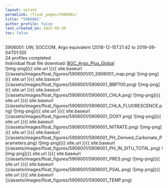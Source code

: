```yaml
---
layout: splash
permalink: /float_pages/5906001/
title: "5906001"
author_profile: false
last_created_on: 2025-09-30
toc: false
---
```

 
5906001: UW, SOCCOM, Argo equivalent (2018-12-15T21:42 to 2019-08-04T01:50)\
24 profiles completed\
Individual float file download: [BGC_Argo_Plus_Global](https://ftp.soest.hawaii.edu/bgc_argo_plus/Individual_Floats/outliers_removed/5906001_Sprof_processed.nc)\
![img-png]({{ site.url }}{{ site.baseurl }}/assets/images/float_figures/5906001/01_5906001_map.png)
![img-png]({{ site.url }}{{ site.baseurl }}/assets/images/float_figures/5906001/5906001_BBP700.png)
![img-png]({{ site.url }}{{ site.baseurl }}/assets/images/float_figures/5906001/5906001_CHLA.png)
![img-png]({{ site.url }}{{ site.baseurl }}/assets/images/float_figures/5906001/5906001_CHLA_FLUORESCENCE.png)
![img-png]({{ site.url }}{{ site.baseurl }}/assets/images/float_figures/5906001/5906001_DOXY.png)
![img-png]({{ site.url }}{{ site.baseurl }}/assets/images/float_figures/5906001/5906001_NITRATE.png)
![img-png]({{ site.url }}{{ site.baseurl }}/assets/images/float_figures/5906001/5906001_PH_Derived_Carbonate_Parameters.png)
![img-png]({{ site.url }}{{ site.baseurl }}/assets/images/float_figures/5906001/5906001_PH_IN_SITU_TOTAL.png)
![img-png]({{ site.url }}{{ site.baseurl }}/assets/images/float_figures/5906001/5906001_PRES.png)
![img-png]({{ site.url }}{{ site.baseurl }}/assets/images/float_figures/5906001/5906001_PSAL.png)
![img-png]({{ site.url }}{{ site.baseurl }}/assets/images/float_figures/5906001/5906001_TEMP.png)
